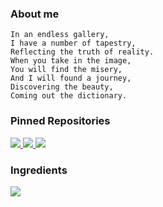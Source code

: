 ### About me
```
In an endless gallery,
I have a number of tapestry,
Reflecting the truth of reality.
When you take in the image,
You will find the misery,
And I will found a journey,
Discovering the beauty,
Coming out the dictionary.
```
### Pinned Repositories
<a href="https://github.com/EricHsia7/pwdgen2">
<picture>
  <source
    srcset="https://github-readme-stats.vercel.app/api/pin/?username=erichsia7&repo=pwdgen2&theme=dark&icon_color=7e858f&title_color=2e67d3&border_radius=10&bg_color=171b21&text_color=6f7680&border_color=31363c"
    media="(prefers-color-scheme: dark)"
  />
  <source
    srcset="https://github-readme-stats.vercel.app/api/pin/?username=erichsia7&repo=pwdgen2&theme=light&icon_color=434d58&text_color=666d75&title_color=2e67d3&border_radius=10&border_color=d1d7dd"
    media="(prefers-color-scheme: light), (prefers-color-scheme: no-preference)"
  />
  <img src="https://github-readme-stats.vercel.app/api/pin/?username=erichsia7&repo=pwdgen2" />
</picture>
</a>
<a href="https://github.com/EricHsia7/bus">
<picture>
  <source
    srcset="https://github-readme-stats.vercel.app/api/pin/?username=erichsia7&repo=bus&theme=dark&icon_color=7e858f&title_color=2e67d3&border_radius=10&bg_color=171b21&text_color=6f7680&border_color=31363c"
    media="(prefers-color-scheme: dark)"
  />
  <source
    srcset="https://github-readme-stats.vercel.app/api/pin/?username=erichsia7&repo=bus&theme=light&icon_color=434d58&text_color=666d75&title_color=2e67d3&border_radius=10&border_color=d1d7dd"
    media="(prefers-color-scheme: light), (prefers-color-scheme: no-preference)"
  />
  <img src="https://github-readme-stats.vercel.app/api/pin/?username=erichsia7&repo=bus" />
</picture>
</a>
<a href="https://github.com/EricHsia7/countdown">
<picture>
  <source
    srcset="https://github-readme-stats.vercel.app/api/pin/?username=erichsia7&repo=countdown&theme=dark&icon_color=7e858f&title_color=2e67d3&border_radius=10&bg_color=171b21&text_color=6f7680&border_color=31363c"
    media="(prefers-color-scheme: dark)"
  />
  <source
    srcset="https://github-readme-stats.vercel.app/api/pin/?username=erichsia7&repo=countdown&theme=light&icon_color=434d58&text_color=666d75&title_color=2e67d3&border_radius=10&border_color=d1d7dd"
    media="(prefers-color-scheme: light), (prefers-color-scheme: no-preference)"
  />
  <img src="https://github-readme-stats.vercel.app/api/pin/?username=erichsia7&repo=countdown" />
</picture>
</a>

### Ingredients
<picture>
  <source
    srcset="https://github-readme-stats.vercel.app/api/top-langs/?username=erichsia7&hide_progress=false&hide_title=true&lang_cound=5&card_width=400&exclude_repo=[erichsia7.github.io]&theme=dark&icon_color=7e858f&title_color=2e67d3&border_radius=10&bg_color=171b21&text_color=6f7680&border_color=31363c&layout=compact"
    media="(prefers-color-scheme: dark)"
  />
  <source
    srcset="https://github-readme-stats.vercel.app/api/top-langs/?username=erichsia7&hide_progress=false&hide_title=true&lang_cound=5&card_width=400&exclude_repo=[erichsia7.github.io]&theme=light&icon_color=434d58&text_color=666d75&title_color=2e67d3&border_radius=10&border_color=d1d7dd&layout=compact"
    media="(prefers-color-scheme: light), (prefers-color-scheme: no-preference)"
  />
  <img src="https://github-readme-stats.vercel.app/api/top-langs/?username=erichsia7&hide_progress=false&hide_title=true&lang_cound=5&card_width=400&exclude_repo=[erichsia7.github.io]&layout=compact" />
</picture>

